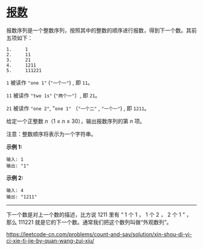 # [报数](https://leetcode-cn.com/problems/count-and-say/)

报数序列是一个整数序列，按照其中的整数的顺序进行报数，得到下一个数。其前五项如下：

```
1.     1
2.     11
3.     21
4.     1211
5.     111221
```

 `1` 被读作 `"one 1"` (`"一个一"`) , 即 `11`。 

 `11` 被读作 `"two 1s"` (`"两个一"`）, 即 `21`。 

`21` 被读作 `"one 2"`,  "`one 1"` （`"一个二"` , `"一个一"`) , 即 `1211`。

给定一个正整数 *n*（1 ≤ *n* ≤ 30），输出报数序列的第 *n* 项。

注意：整数顺序将表示为一个字符串。

**示例 1:**

```
输入: 1
输出: "1"
```

 **示例 2:** 

```
输入: 4
输出: "1211"
```

---

下一个数是对上一个数的描述，比方说 1211 里有 “ 1 个 1 ， 1 个 2 ， 2 个 1 ” ，那么 111221 就是它的下一个数。通常我们把这个数列叫做“外观数列”。

 https://leetcode-cn.com/problems/count-and-say/solution/xin-shou-di-yi-ci-xie-ti-jie-by-quan-wang-zui-xiu/ 
